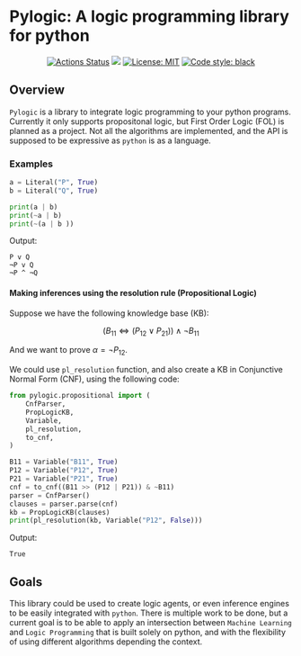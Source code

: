 # Pylogic: A logic programming library for python

<p align="center">
<a href="https://github.com/dpalmasan/py-logic/actions"><img alt="Actions Status" src="https://github.com/dpalmasan/py-logic/workflows/build/badge.svg"></a>
<a href="https://codecov.io/gh/dpalmasan/py-logic" > <img src="https://codecov.io/gh/dpalmasan/py-logic/branch/main/graph/badge.svg?token=1ROCTA6VNM"/></a>
<a href="https://github.com/dpalmasan/py-logic/blob/master/LICENSE"><img alt="License: MIT" src="https://img.shields.io/github/license/dpalmasan/py-logic"></a>
<a href="https://github.com/psf/black"><img alt="Code style: black" src="https://img.shields.io/badge/code%20style-black-000000.svg"></a>
</p>

## Overview

`Pylogic` is a library to integrate logic programming to your python programs. Currently it only supports propositonal logic, but First Order Logic (FOL) is planned as a project. Not all the algorithms are implemented, and the API is supposed to be expressive as `python` is as a language.

### Examples

```python
a = Literal("P", True)
b = Literal("Q", True)

print(a | b)
print(~a | b)
print(~(a | b ))
```

Output:

```
P v Q
¬P v Q
¬P ^ ¬Q
```

#### Making inferences using the resolution rule (Propositional Logic)

Suppose we have the following knowledge base (KB):

$$(B_{11} \Leftrightarrow (P_{12} \vee P_{21})) \wedge \neg B_{11}$$

And we want to prove $\alpha = \neg P_{12}$.

We could use `pl_resolution` function, and also create a KB in Conjunctive Normal Form (CNF), using the following code:

```python
from pylogic.propositional import (
    CnfParser,
    PropLogicKB,
    Variable,
    pl_resolution,
    to_cnf,
)

B11 = Variable("B11", True)
P12 = Variable("P12", True)
P21 = Variable("P21", True)
cnf = to_cnf((B11 >> (P12 | P21)) & ~B11)
parser = CnfParser()
clauses = parser.parse(cnf)
kb = PropLogicKB(clauses)
print(pl_resolution(kb, Variable("P12", False)))
```

Output:

```
True
```

## Goals

This library could be used to create logic agents, or even inference engines to be easily integrated with `python`. There is multiple work to be done, but a current goal is to be able to apply an intersection between `Machine Learning` and `Logic Programming` that is built solely on python, and with the flexibility of using different algorithms depending the context.
